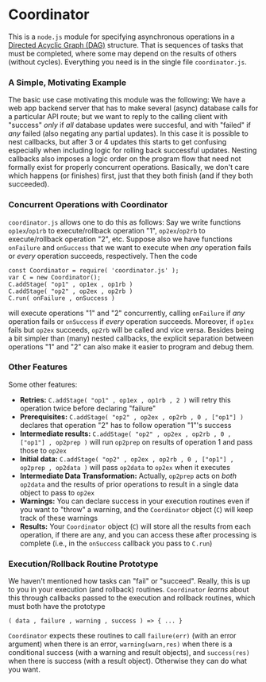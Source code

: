 # Coordinator

This is a `node.js` module for specifying asynchronous operations in a [Directed Acyclic Graph (DAG)](https://en.wikipedia.org/wiki/Directed_acyclic_graph) structure. That is sequences of tasks that must be completed, where some may depend on the results of others (without cycles). Everything you need is in the single file `coordinator.js`. 

### A Simple, Motivating Example

The basic use case motivating this module was the following: We have a web app backend server that has to make several (async) database calls for a particular API route; but we want to reply to the calling client with "success" _only_ if *all* database updates were succesful, and with "failed" if *any* failed (also negating any partial updates). In this case it is possible to nest callbacks, but after 3 or 4 updates this starts to get confusing especially when including logic for rolling back successful updates. Nesting callbacks also imposes a logic order on the program flow that need not formally exist for properly concurrent operations. Basically, we don't care which happens (or finishes) first, just that they both finish (and if they both succeeded). 

### Concurrent Operations with Coordinator

`coordinator.js` allows one to do this as follows: Say we write functions `op1ex`/`op1rb` to execute/rollback operation "1", `op2ex`/`op2rb` to execute/rollback operation "2", etc. Suppose also we have functions `onFailure` and `onSuccess` that we want to execute when *any* operation fails or *every* operation succeeds, respectively. Then the code
```
const Coordinator = require( 'coordinator.js' );
var C = new Coordinator();
C.addStage( "op1" , op1ex , op1rb )
C.addStage( "op2" , op2ex , op2rb )
C.run( onFailure , onSuccess )
```
will execute operations "1" and "2" concurrently, calling `onFailure` if *any* operation fails or `onSuccess` if *every* operation succeeds. Moreover, if `op1ex` fails but `op2ex` succeeds, `op2rb` will be called and vice versa. Besides being a bit simpler than (many) nested callbacks, the explicit separation between operations "1" and "2" can also make it easier to program and debug them. 

### Other Features

Some other features: 

* **Retries:** `C.addStage( "op1" , op1ex , op1rb , 2 )` will retry this operation twice before declaring "failure"
* **Prerequisites:** `C.addStage( "op2" , op2ex , op2rb , 0 , ["op1"] )` declares that operation "2" has to follow operation "1"'s success
* **Intermediate results:** `C.addStage( "op2" , op2ex , op2rb , 0 , ["op1"] , op2prep )` will run `op2prep` on results of operation 1 and pass those to `op2ex`
* **Initial data:** `C.addStage( "op2" , op2ex , op2rb , 0 , ["op1"] , op2prep , op2data )` will pass `op2data` to `op2ex` when it executes 
* **Intermediate Data Transformation:** Actually, `op2prep` acts on _both_ `op2data` and the results of prior operations to result in a single data object to pass to `op2ex`
* **Warnings:** You can declare success in your execution routines even if you want to "throw" a warning, and the `Coordinator` object (`C`) will keep track of these warnings
* **Results:** Your `Coordinator` object (`C`) will store all the results from each operation, if there are any, and you can access these after processing is complete (i.e., in the `onSuccess` callback you pass to `C.run`)

### Execution/Rollback Routine Prototype

We haven't mentioned how tasks can "fail" or "succeed". Really, this is up to you in your execution (and rollback) routines. `Coordinator` _learns_ about this through callbacks passed to the execution and rollback routines, which must both have the prototype
```
( data , failure , warning , success ) => { ... }
```
`Coordinator` expects these routines to call `failure(err)` (with an error argument) when there is an error, `warning(warn,res)` when there is a conditional success (with a warning and result objects), and `success(res)` when there is success (with a result object). Otherwise they can do what you want. 




